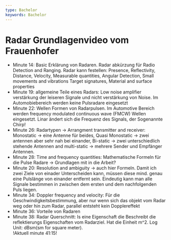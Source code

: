 ```yaml
---
type: Bachelor
keywords: Bachelor
---
```


# Radar Grundlagenvideo vom Frauenhofer

- Minute 14: Basic Erklärung von Radaren. Radar abkürzung für Radio Detection and Ranging. Radar kann festellen: Presence, Reflectivity, Distance, Velocity, Measurable quantities, Angular Detection, Small movements and vibrations  Target signatures, Material and surface properties
- Minute 19: allgemeine Teile eines Radars: Low noise amplifier verstärkung der leiseren Signale und nicht verstärkung von Noise. Im Automobiebereich werden keine Pulsradare eingesetzt
- Minute 22: Wellen Formen von Radarpulsen. Im Automotive Bereich werden frequency modulated continuous wave (FMCW) Wellen eingesetzt. Linar ändert sich die Frequenz des Signals, der Sogenannte Chirp!
- Minute 26: Radartypen -> Arrangment transmitter and receiver: Monostatic -> eine Antenne für beides, Quasi Monostatic -> zwei antennen aber sehr nah bei einander, Bi-static -> zwei unterschiedlich stehende Antennen and multi-static -> mehrere Sender und Empfänger Antennen.
- Minute 28: Time and frequency quantities: Mathematische Formeln für die Pulse Radare -> Grundlagen mit in die Arbeit?
- Minute 20: Resolution and ambiguity -> auch hier Formeln. Damit ich zwei Ziele von einader Unterscheiden kann, müssen diese mind. genau eine Pulslänge von einander entfernt sein. Eindeutig kann man alle Signale bestimmen in zwischen dem ersten und dem nachfolgenden Puls liegen.  
- Minute 34: Doppler frequency and velocity: Für die Geschwindigkeitsbestimmung, aber nur wenn sich das objekt vom Radar weg oder hin zum Radar, parallel entsteht kein Dopplereffekt
- Minute 36: Vorteile von Radaren
- Minute 38: Radar Querschnitt: Is eine Eigenschaft die Beschreibt die reflektierungs Eigenschaften vom Radarziel. Hat die Einheit m^2. Log Unit: dBsm(sm for square meter).    
  !Aktuell minute 41:15!
